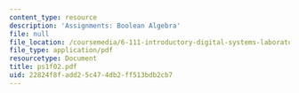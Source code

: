 ```yaml
---
content_type: resource
description: 'Assignments: Boolean Algebra'
file: null
file_location: /coursemedia/6-111-introductory-digital-systems-laboratory-fall-2002/22824f8fadd25c474db2ff513bdb2cb7_ps1f02.pdf
file_type: application/pdf
resourcetype: Document
title: ps1f02.pdf
uid: 22824f8f-add2-5c47-4db2-ff513bdb2cb7
---
```

